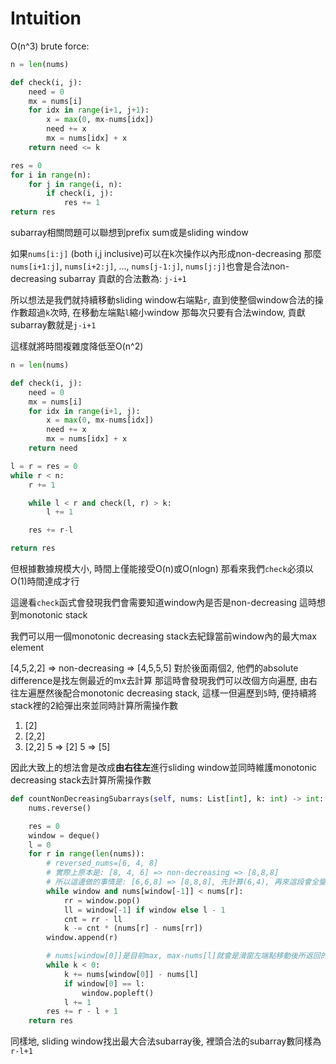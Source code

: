 # Intuition

O(n^3) brute force:

```py
n = len(nums)

def check(i, j):
    need = 0
    mx = nums[i]
    for idx in range(i+1, j+1):
        x = max(0, mx-nums[idx])
        need += x
        mx = nums[idx] + x
    return need <= k

res = 0
for i in range(n):
    for j in range(i, n):
        if check(i, j):
            res += 1
return res
```

subarray相關問題可以聯想到prefix sum或是sliding window

如果`nums[i:j]` (both i,j inclusive)可以在k次操作以內形成non-decreasing
那麼`nums[i+1:j]`, `nums[i+2:j]`, ..., `nums[j-1:j]`, `nums[j:j]`也會是合法non-decreasing subarray
貢獻的合法數為: `j-i+1`

所以想法是我們就持續移動sliding window右端點`r`, 直到使整個window合法的操作數超過`k`次時, 在移動左端點`l`縮小window
那每次只要有合法window, 貢獻subarray數就是`j-i+1`

這樣就將時間複雜度降低至O(n^2)

```py
n = len(nums)

def check(i, j):
    need = 0
    mx = nums[i]
    for idx in range(i+1, j):
        x = max(0, mx-nums[idx])
        need += x
        mx = nums[idx] + x
    return need

l = r = res = 0
while r < n:
    r += 1

    while l < r and check(l, r) > k:
        l += 1

    res += r-l

return res
```


但根據數據規模大小, 時間上僅能接受O(n)或O(nlogn)
那看來我們`check`必須以O(1)時間達成才行

這邊看`check`函式會發現我們會需要知道window內是否是non-decreasing
這時想到monotonic stack

我們可以用一個monotonic decreasing stack去紀錄當前window內的最大max element

[4,5,2,2] => non-decreasing => [4,5,5,5]
對於後面兩個2, 他們的absolute difference是找左側最近的mx去計算
那這時會發現我們可以改個方向遍歷, 由右往左遍歷然後配合monotonic decreasing stack, 這樣一但遍歷到`5`時, 便持續將stack裡的2給彈出來並同時計算所需操作數
1. [2]
2. [2,2]
3. [2,2] 5 => [2] 5 => [5]

因此大致上的想法會是改成**由右往左**進行sliding window並同時維護monotonic decreasing stack去計算所需操作數

```py
def countNonDecreasingSubarrays(self, nums: List[int], k: int) -> int:
    nums.reverse()

    res = 0
    window = deque()
    l = 0
    for r in range(len(nums)):
        # reversed_nums=[6, 4, 8]
        # 實際上原本是: [8, 4, 6] => non-decreasing => [8,8,8]
        # 所以這邊做的事情是: [6,6,8] => [8,8,8], 先計算(6,4), 再來這段會全變成6, 然後再計算(6,8), 將全部6轉成8的操作數
        while window and nums[window[-1]] < nums[r]:
            rr = window.pop()
            ll = window[-1] if window else l - 1
            cnt = rr - ll
            k -= cnt * (nums[r] - nums[rr])
        window.append(r)

        # nums[window[0]]是目前max, max-nums[l]就會是滑窗左端點移動後所返回的操作數
        while k < 0:
            k += nums[window[0]] - nums[l]
            if window[0] == l:
                window.popleft()
            l += 1
        res += r - l + 1
    return res
```

同樣地, sliding window找出最大合法subarray後, 裡頭合法的subarray數同樣為`r-l+1`
